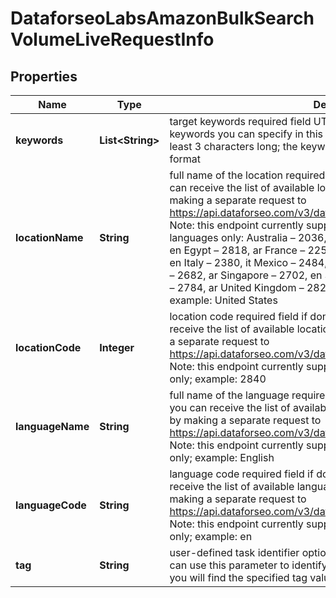 

# DataforseoLabsAmazonBulkSearchVolumeLiveRequestInfo


## Properties

| Name | Type | Description | Notes |
|------------ | ------------- | ------------- | -------------|
|**keywords** | **List&lt;String&gt;** | target keywords required field UTF-8 encoding maximum number of keywords you can specify in this array: 1000; each keyword should be at least 3 characters long; the keywords will be converted to lowercase format |  [optional] |
|**locationName** | **String** | full name of the location required field if don’t specify location_code you can receive the list of available locations with their location_name by making a separate request to https://api.dataforseo.com/v3/dataforseo_labs/locations_and_languages;  Note: this endpoint currently supports the following locations and languages only: Australia – 2036, en Austria – 2040, de Canada – 2124, en Egypt – 2818, ar France – 2250, fr Germany – 2276, de India – 2356, en Italy – 2380, it Mexico – 2484, es Netherlands – 2528, nl Saudi Arabia – 2682, ar Singapore – 2702, en Spain – 2724, es United Arab Emirates – 2784, ar United Kingdom – 2826, en United States – 2840, en example: United States |  [optional] |
|**locationCode** | **Integer** | location code required field if don’t specify location_name you can receive the list of available locations with their location_code by making a separate request to https://api.dataforseo.com/v3/dataforseo_labs/locations_and_languages; Note: this endpoint currently supports these locations and languages only; example: 2840 |  [optional] |
|**languageName** | **String** | full name of the language required field if don’t specify language_code you can receive the list of available languages with their language_name by making a separate request to https://api.dataforseo.com/v3/dataforseo_labs/locations_and_languages Note: this endpoint currently supports these locations and languages only; example: English |  [optional] |
|**languageCode** | **String** | language code required field if don’t specify language_name you can receive the list of available languages with their language_code by making a separate request to https://api.dataforseo.com/v3/dataforseo_labs/locations_and_languages Note: this endpoint currently supports these locations and languages only; example: en |  [optional] |
|**tag** | **String** | user-defined task identifier optional field the character limit is 255 you can use this parameter to identify the task and match it with the result you will find the specified tag value in the data object of the response |  [optional] |



